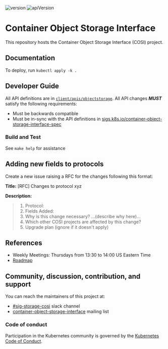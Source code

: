 ![version](https://img.shields.io/badge/status-pre--alpha-lightgrey) ![apiVersion](https://img.shields.io/badge/apiVersion-v1alpha1-lightgreen)


# Container Object Storage Interface

This repository hosts the Container Object Storage Interface (COSI) project.

## Documentation

To deploy, run `kubectl apply -k .`

## Developer Guide

All API definitions are in [`client/apis/objectstorage`](./client/apis/objectstorage/). All API changes **_MUST_** satisfy the following requirements:

- Must be backwards compatible
- Must be in-sync with the API definitions in [sigs.k8s.io/container-object-storage-interface-spec](https://sigs.k8s.io/container-object-storage-interface-spec)

### Build and Test

See `make help` for assistance

## Adding new fields to protocols

Create a new issue raising a RFC for the changes following this format:

**Title:** [RFC] Changes to protocol xyz

**Description:**
> 1. Protocol:
> 2. Fields Added:
> 3. Why is this change necessary?
>    ...(describe why here)...
> 4. Which other COSI projects are affected by this change?
> 5. Upgrade plan
>    (ignore if it doesn't apply)

## References

 - Weekly Meetings: Thursdays from 13:30 to 14:00 US Eastern Time
 - [Roadmap](https://github.com/orgs/kubernetes-sigs/projects/63/)

## Community, discussion, contribution, and support

You can reach the maintainers of this project at:

 - [#sig-storage-cosi](https://kubernetes.slack.com/messages/sig-storage-cosi) slack channel
 - [container-object-storage-interface](https://groups.google.com/g/container-object-storage-interface-wg?pli=1) mailing list

### Code of conduct

Participation in the Kubernetes community is governed by the [Kubernetes Code of Conduct](code-of-conduct.md).
